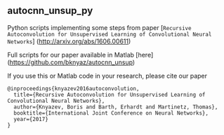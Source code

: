 ## autocnn_unsup_py
Python scripts implementing some steps from paper 
[`Recursive Autoconvolution for Unsupervised Learning of Convolutional Neural Networks`] (http://arxiv.org/abs/1606.00611) 

Full scripts for our paper available in Matlab [here] (https://github.com/bknyaz/autocnn_unsup)

If you use this or Matlab code in your research, please cite our paper

```
@inproceedings{knyazev2016autoconvolution,
  title={Recursive Autoconvolution for Unsupervised Learning of Convolutional Neural Networks},
  author={Knyazev, Boris and Barth, Erhardt and Martinetz, Thomas},
  booktitle={International Joint Conference on Neural Networks},
  year={2017}
}
```
